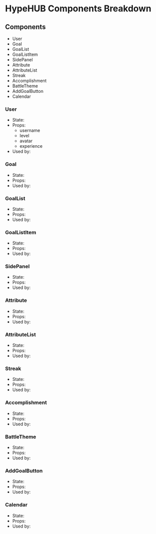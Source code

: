 # HypeHUB Components Breakdown

## Components
- User
- Goal
- GoalList
- GoalListItem
- SidePanel
- Attribute
- AttributeList
- Streak
- Accomplishment
- BattleTheme
- AddGoalButton
- Calendar

### User
- State:
- Props: 
  - username
  - level
  - avatar
  - experience
- Used by:

### Goal
- State:
- Props:
- Used by:

### GoalList
- State:
- Props:
- Used by:

### GoalListItem
- State:
- Props:
- Used by:

### SidePanel
- State:
- Props:
- Used by:

### Attribute
- State:
- Props:
- Used by:

### AttributeList
- State:
- Props:
- Used by:

### Streak
- State:
- Props:
- Used by:

### Accomplishment
- State:
- Props:
- Used by:

### BattleTheme
- State:
- Props:
- Used by:

### AddGoalButton
- State:
- Props:
- Used by:

### Calendar
- State:
- Props:
- Used by: